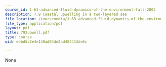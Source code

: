 ```yaml
---
course_id: 1-63-advanced-fluid-dynamics-of-the-environment-fall-2002
description: 7.9 Coastal upwelling in a two-layered sea
file_location: /coursemedia/1-63-advanced-fluid-dynamics-of-the-environment-fall-2002/eebd5a2e4e140ad93de2ad482413de6c_792upwell.pdf
file_type: application/pdf
layout: pdf
title: 792upwell.pdf
type: course
uid: eebd5a2e4e140ad93de2ad482413de6c

---
```

None